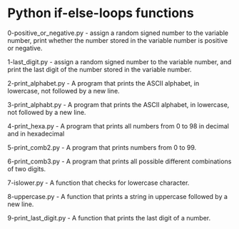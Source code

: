 # Python if-else-loops functions

0-positive_or_negative.py - assign a random signed number to the variable number,  print whether the number stored in the variable number is positive or negative.

1-last_digit.py - assign a random signed number to the variable number, and print the last digit of the number stored in the variable number.

2-print_alphabet.py - A program that prints the ASCII alphabet, in lowercase, not followed by a new line.

3-print_alphabt.py - A program that prints the ASCII alphabet, in lowercase, not followed by a new line.

4-print_hexa.py - A program that prints all numbers from 0 to 98 in decimal and in hexadecimal

5-print_comb2.py - A program that prints numbers from 0 to 99.

6-print_comb3.py - A  program that prints all possible different combinations of two digits.

7-islower.py - A function that checks for lowercase character.

8-uppercase.py - A function that prints a string in uppercase followed by a new line.

9-print_last_digit.py - A function that prints the last digit of a number.
